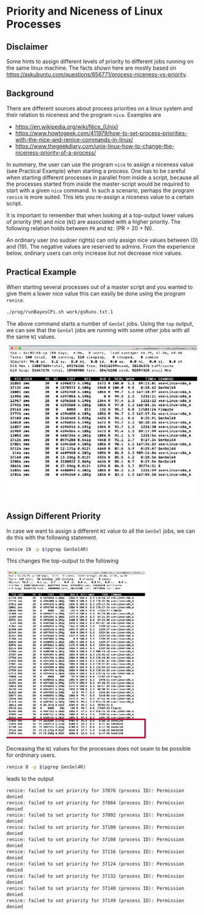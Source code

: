 Priority and Niceness of Linux Processes
================

## Disclaimer

Some hints to assign different levels of priority to different jobs
running on the same linux machine. The facts shown here are mostly based
on
<https://askubuntu.com/questions/656771/process-niceness-vs-priority>.

## Background

There are different sources about process priorities on a linux system
and their relation to niceness and the program `nice`. Examples
    are

  - <https://en.wikipedia.org/wiki/Nice_(Unix)>
  - <https://www.howtogeek.com/411979/how-to-set-process-priorities-with-the-nice-and-renice-commands-in-linux/>
  - <https://www.thegeekdiary.com/unix-linux-how-to-change-the-niceness-priority-of-a-process/>

In summary, the user can use the program `nice` to assign a niceness
value (see Practical Example) when starting a process. One has to be
careful when starting different processes in parallel from inside a
script, because all the processes started from inside the master-script
would be required to start with a given `nice` command. In such a
scenario, perhaps the program `renice` is more suited. This lets you
re-assign a niceness value to a certain script.

It is important to remember that when looking at a top-output lower
values of priority (`PR`) and nice (`NI`) are associated with a higher
priority. The following relation holds between `PR` and `NI`:
\(PR = 20 + NI\).

An ordinary user (no sudoer rights) can only assign nice values between
\(0\) and \(19\). The negative values are reserved to admins. From the
experience below, ordinary users can only increase but not decrease nice
values.

## Practical Example

When starting several processes out of a master script and you wanted to
give them a lower nice value this can easily be done using the program
`renice`.

``` bash
./prog/runBayesCPi.sh work/gsRuns.txt.1
```

The above command starts a number of `GenSel` jobs. Using the `top`
output, we can see that the `GenSel` jobs are running with some other
jobs with all the same `NI` values.

![](odg/screenshot-top-no-nice.png)<!-- -->

## Assign Different Priority

In case we want to assign a different `NI` value to all the `GenSel`
jobs, we can do this with the following statement.

``` bash
renice 19 -p $(pgrep GenSel4R)
```

This changes the top-output to the following

![](odg/screenshot-top-with-nice.png)<!-- -->

Decreasing the `NI` values for the processes does not seam to be
possible for ordninary users.

``` bash
renice 0 -p $(pgrep GenSel4R)
```

leads to the
    output

    renice: failed to set priority for 37076 (process ID): Permission denied
    renice: failed to set priority for 37084 (process ID): Permission denied
    renice: failed to set priority for 37092 (process ID): Permission denied
    renice: failed to set priority for 37100 (process ID): Permission denied
    renice: failed to set priority for 37108 (process ID): Permission denied
    renice: failed to set priority for 37116 (process ID): Permission denied
    renice: failed to set priority for 37124 (process ID): Permission denied
    renice: failed to set priority for 37132 (process ID): Permission denied
    renice: failed to set priority for 37140 (process ID): Permission denied
    renice: failed to set priority for 37149 (process ID): Permission denied
